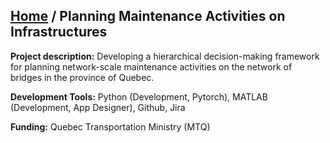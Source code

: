 ## [Home](https://zachamida.github.io) / Planning Maintenance Activities on Infrastructures

**Project description:** Developing a hierarchical decision-making framework for planning network-scale maintenance activities on the network of bridges in the province of Quebec.

**Development Tools:** Python (Development, Pytorch), MATLAB (Development, App Designer), Github, Jira

**Funding:** Quebec Transportation Ministry (MTQ)
